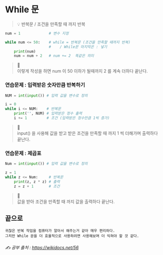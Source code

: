 While 문
===

> 💡 반복문 / 조건을 만족할 때 까지 반복

```py
num = 1             # 변수 지정

while num <= 50:    # while = 반복문 (조건을 만족할 때까지 반복) 
                    #    / While문 마지막은 : 넣기
    print(num)
    num = num + 2   # num += 2  똑같은 의미
```
>📝   
이렇게 작성을 하면 num 이 50 이하가 될때까지 2 를 계속 더하다 끝난다.

### 연습문제 : 입력받은 숫자만큼 반복하기
```py
NUM = int(input()) # 입력 값을 변수로 정의

i = 0
while i <= NUM:    # 반복문
    print('', NUM) # 입력받은 정수 출력
    i += 1         # 조건 (입력받은 정수만큼 1씩 증가)
```
>📝   
input() 을 사용해 값을 받고 받은 조건을 만족할 때 까지 1 씩 더해가며 출력하다 끝난다.

### 연습문제 : 제곱표
```py    
Num = int(input()) # 입력 값을 변수로 정의

z = 1
while z <= Num:     # 반복문
    print(z, z * z) # 출력
    z = z + 1       # 조건
```
>📝   
값을 받아 조건을 만족할 때 까지 값을 출력하다 끝난다.

끝으로
---
```
귀찮은 반복 작업을 컴퓨터가 알아서 해주는거 같아 매우 편리하다.
그치만 While 문을 더 효율적으로 사용하려면 사용해보며 더 익혀야 할 것 같다.
```

###### ✍️ 공부 출처 : <https://wikidocs.net/56>